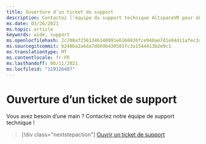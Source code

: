 ```yaml
---
title: Ouverture d’un ticket de support
description: Contactez l’équipe du support technique AltspaceVR pour obtenir de l’aide, ouvrir un ticket de support ou suggérer une nouvelle fonctionnalité.
ms.date: 03/26/2021
ms.topic: article
keywords: aide, support
ms.openlocfilehash: 2c208af2561346148991e6160426fce948ae7d1e94d11afec3a0836a82ca61fd
ms.sourcegitcommit: b248ba2a6da7d669b430581fc3a1544413b2e9c1
ms.translationtype: MT
ms.contentlocale: fr-FR
ms.lasthandoff: 08/11/2021
ms.locfileid: "119126487"
---
```

# <a name="open-a-support-ticket"></a>Ouverture d’un ticket de support

Vous avez besoin d’une main ? Contactez notre équipe de support technique !

> [!div class="nextstepaction"] 
> [Ouvrir un ticket de support](https://help.altvr.com/hc/en-us/requests/new)
